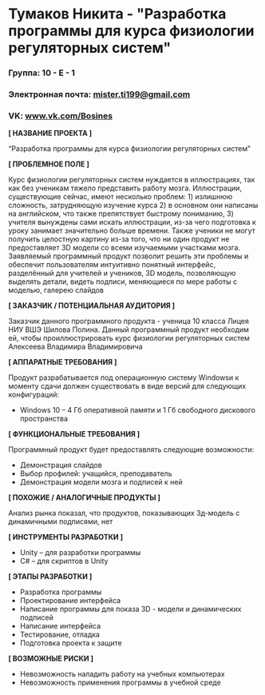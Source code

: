 # Тумаков Никита - "Разработка программы для курса физиологии регуляторных систем"

### Группа: 10 - Е - 1
### Электронная почта: mister.ti199@gmail.com
### VK: www.vk.com/Bosines


**[ НАЗВАНИЕ ПРОЕКТА ]**

“Разработка программы для курса физиологии регуляторных систем”

**[ ПРОБЛЕМНОЕ ПОЛЕ ]**

Курс физиологии регуляторных систем нуждается в иллюстрациях, так как без ученикам тяжело представить работу мозга. Иллюстрации, существующие сейчас, имеют несколько проблем: 1) излишнюю сложность, затрудняющую изучение курса 2) в основном они написаны на английском, что также препятствует быстрому пониманию, 3) учителя вынуждены сами искать иллюстрации, из-за чего подготовка к уроку занимает значительно больше времени. Также ученики не могут получить целостную картину из-за того, что ни один продукт не предоставляет 3D модели со всеми изучаемыми участками мозга. Заявляемый программный продукт позволит решить эти проблемы и обеспечит пользователям интуитивно понятный интерфейс, разделённый для учителей и учеников, 3D модель, позволяющую выделять детали, видеть подписи, меняющиеся по мере работы с моделью, галерею слайдов

**[ ЗАКАЗЧИК / ПОТЕНЦИАЛЬНАЯ АУДИТОРИЯ ]**

Заказчик данного программного продукта - ученица 10 класса Лицея НИУ ВШЭ Шилова Полина. Данный программный продукт необходим ей, чтобы проиллюстрировать курс физиологии регуляторных систем Алексеева Владимира Владимировича

**[ АППАРАТНЫЕ ТРЕБОВАНИЯ ]** 

Продукт разрабатывается под операционную систему Windowsи к моменту сдачи должен существовать в виде версий для следующих конфигураций:

* Windows 10 – 4 Гб оперативной памяти и 1 Гб свободного дискового пространства 

**[ ФУНКЦИОНАЛЬНЫЕ ТРЕБОВАНИЯ ]**

Программный продукт будет предоставлять следующие возможности:
* Демонстрация слайдов
* Выбор профилей: учащийся, преподаватель
* Демонстрация модели мозга и подписей к ней

**[ ПОХОЖИЕ / АНАЛОГИЧНЫЕ ПРОДУКТЫ ]**

Анализ рынка показал, что продуктов, показывающих 3д-модель с динамичными подписями, нет

**[ ИНСТРУМЕНТЫ РАЗРАБОТКИ ]**

*	Unity – для разработки программы
*	C# – для скриптов в Unity

**[ ЭТАПЫ РАЗРАБОТКИ ]**

*	Разработка программы
*	Проектирование интерфейса
*	Написание программы для показа 3D - модели и динамических подписей
*	Написание интерфейса
*	Тестирование, отладка
*	Подготовка проекта к защите

**[ ВОЗМОЖНЫЕ РИСКИ ]**

*	Невозможность наладить работу на учебных компьютерах
*	Невозможность применения программы в учебной среде